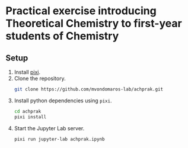 # Practical exercise introducing Theoretical Chemistry to first-year students of Chemistry

## Setup

1. Install [pixi](https://pixi.sh).
2. Clone the repository.
    ```bash
    git clone https://github.com/mvondomaros-lab/achprak.git
   ```
3. Install python dependencies using `pixi`.
    ```bash
    cd achprak 
    pixi install
    ```
4. Start the Jupyter Lab server.
    ```bash
    pixi run jupyter-lab achprak.ipynb
    ```

